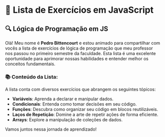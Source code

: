# 📝 Lista de Exercícios em JavaScript

## 🔍 Lógica de Programação em JS

Olá! Meu nome é **Pedro Bittencourt** e estou animado para compartilhar com vocês a lista de exercícios de lógica de programação que meu professor nos passou no primeiro semestre da faculdade. Esta lista é uma excelente oportunidade para aprimorar nossas habilidades e entender melhor os conceitos fundamentais.

### 📚 Conteúdo da Lista:

A lista conta com diversos exercícios que abrangem os seguintes tópicos:

- **Variáveis**: Aprenda a declarar e manipular dados.
- **Condicionais**: Entenda como tomar decisões em seu código.
- **Funções**: Descubra como organizar seu código em blocos reutilizáveis.
- **Laços de Repetição**: Domine a arte de repetir ações de forma eficiente.
- **Arrays**: Explore a manipulação de coleções de dados.

Vamos juntos nessa jornada de aprendizado!

